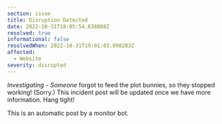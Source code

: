 ```yaml
---
section: issue
title: Disruption Detected
date: 2022-10-31T18:05:54.638888Z
resolved: true
informational: false
resolvedWhen: 2022-10-31T19:01:03.898283Z
affected:
  - Website
severity: disrupted
---
```

*Investigating* - _Someone_ forgot to feed the plot bunnies, so they stopped working! (Sorry.) This incident post will be updated once we have more information. Hang tight!

This is an automatic post by a monitor bot.
        